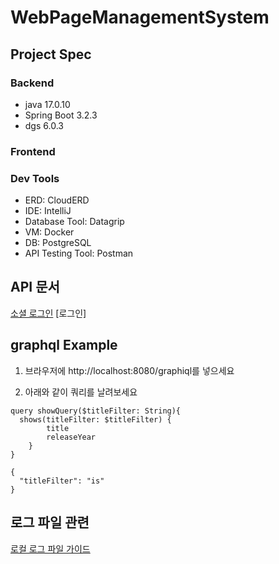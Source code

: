 # WebPageManagementSystem

## Project Spec
### Backend
- java 17.0.10
- Spring Boot 3.2.3
- dgs 6.0.3

### Frontend

### Dev Tools
- ERD: CloudERD
- IDE: IntelliJ
- Database Tool: Datagrip
- VM: Docker
- DB: PostgreSQL
- API Testing Tool: Postman

## API 문서
[소셜 로그인](https://github.com/timonPark/WebPageManagementSystem_Backend/tree/master/wiki/user/README.md)
[로그인]

## graphql Example
1. 브라우저에 http://localhost:8080/graphiql를 넣으세요

2. 아래와 같이 쿼리를 날려보세요
```
query showQuery($titleFilter: String){
  shows(titleFilter: $titleFilter) {
        title
        releaseYear
    }
}

{
  "titleFilter": "is"
}
```

## 로그 파일 관련
[로컬 로그 파일 가이드](https://locrian-gerbil-117.notion.site/Spring-boot-e5ec541ba3c44cd583a28924cae31cc3)
